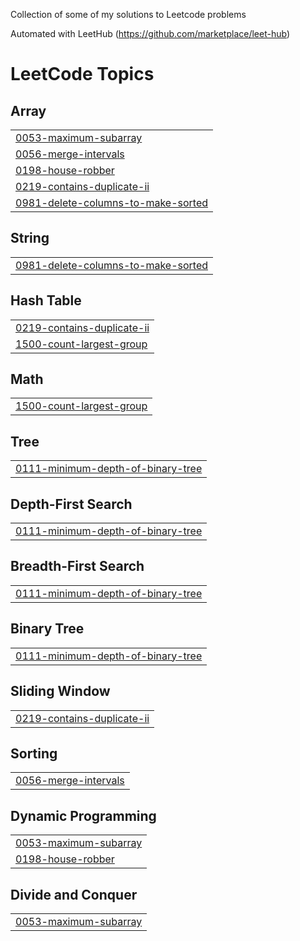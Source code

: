 Collection of some of my solutions to Leetcode problems

Automated with LeetHub (https://github.com/marketplace/leet-hub)

<!---LeetCode Topics Start-->
# LeetCode Topics
## Array
|  |
| ------- |
| [0053-maximum-subarray](https://github.com/FelixTed/Leetcode-Solutions/tree/master/0053-maximum-subarray) |
| [0056-merge-intervals](https://github.com/FelixTed/Leetcode-Solutions/tree/master/0056-merge-intervals) |
| [0198-house-robber](https://github.com/FelixTed/Leetcode-Solutions/tree/master/0198-house-robber) |
| [0219-contains-duplicate-ii](https://github.com/FelixTed/Leetcode-Solutions/tree/master/0219-contains-duplicate-ii) |
| [0981-delete-columns-to-make-sorted](https://github.com/FelixTed/Leetcode-Solutions/tree/master/0981-delete-columns-to-make-sorted) |
## String
|  |
| ------- |
| [0981-delete-columns-to-make-sorted](https://github.com/FelixTed/Leetcode-Solutions/tree/master/0981-delete-columns-to-make-sorted) |
## Hash Table
|  |
| ------- |
| [0219-contains-duplicate-ii](https://github.com/FelixTed/Leetcode-Solutions/tree/master/0219-contains-duplicate-ii) |
| [1500-count-largest-group](https://github.com/FelixTed/Leetcode-Solutions/tree/master/1500-count-largest-group) |
## Math
|  |
| ------- |
| [1500-count-largest-group](https://github.com/FelixTed/Leetcode-Solutions/tree/master/1500-count-largest-group) |
## Tree
|  |
| ------- |
| [0111-minimum-depth-of-binary-tree](https://github.com/FelixTed/Leetcode-Solutions/tree/master/0111-minimum-depth-of-binary-tree) |
## Depth-First Search
|  |
| ------- |
| [0111-minimum-depth-of-binary-tree](https://github.com/FelixTed/Leetcode-Solutions/tree/master/0111-minimum-depth-of-binary-tree) |
## Breadth-First Search
|  |
| ------- |
| [0111-minimum-depth-of-binary-tree](https://github.com/FelixTed/Leetcode-Solutions/tree/master/0111-minimum-depth-of-binary-tree) |
## Binary Tree
|  |
| ------- |
| [0111-minimum-depth-of-binary-tree](https://github.com/FelixTed/Leetcode-Solutions/tree/master/0111-minimum-depth-of-binary-tree) |
## Sliding Window
|  |
| ------- |
| [0219-contains-duplicate-ii](https://github.com/FelixTed/Leetcode-Solutions/tree/master/0219-contains-duplicate-ii) |
## Sorting
|  |
| ------- |
| [0056-merge-intervals](https://github.com/FelixTed/Leetcode-Solutions/tree/master/0056-merge-intervals) |
## Dynamic Programming
|  |
| ------- |
| [0053-maximum-subarray](https://github.com/FelixTed/Leetcode-Solutions/tree/master/0053-maximum-subarray) |
| [0198-house-robber](https://github.com/FelixTed/Leetcode-Solutions/tree/master/0198-house-robber) |
## Divide and Conquer
|  |
| ------- |
| [0053-maximum-subarray](https://github.com/FelixTed/Leetcode-Solutions/tree/master/0053-maximum-subarray) |
<!---LeetCode Topics End-->